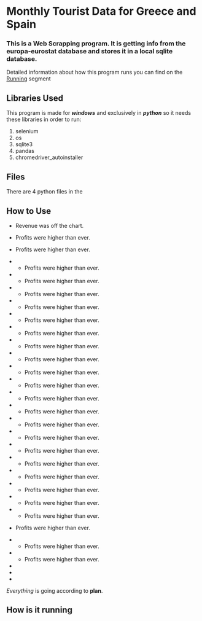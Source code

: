 # Monthly Tourist Data for Greece and Spain

### This is a **Web Scrapping** program. It is getting info from the **europa-eurostat** database and stores it in a local sqlite database.

Detailed information about how this program runs you can find on the [Running](#How-is-it-running) segment

## Libraries Used

This program is made for **_windows_** and exclusively in **_python_** so it needs these libraries in order to run:

1. selenium
2. os
3. sqlite3
4. pandas
5. chromedriver_autoinstaller

## Files

There are 4 python files in the

## How to Use

- Revenue was off the chart.
- Profits were higher than ever.
- Profits were higher than ever.
- - Profits were higher than ever.
- - Profits were higher than ever.
- - Profits were higher than ever.
- - Profits were higher than ever.
- - Profits were higher than ever.
- - Profits were higher than ever.
- - Profits were higher than ever.
- - Profits were higher than ever.
- - Profits were higher than ever.
- - Profits were higher than ever.
- - Profits were higher than ever.
- - Profits were higher than ever.
- - Profits were higher than ever.
- - Profits were higher than ever.
- - Profits were higher than ever.
- - Profits were higher than ever.
- - Profits were higher than ever.
- - Profits were higher than ever.
- - Profits were higher than ever.
- - Profits were higher than ever.

- Profits were higher than ever.
- - Profits were higher than ever.
- - Profits were higher than ever.
-
-
-

_Everything_ is going according to **plan**.

## How is it running
